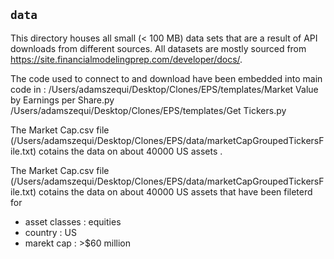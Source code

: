 ## `data`
This directory houses all small (< 100 MB) data sets that are a result of API downloads from different sources. All datasets are mostly sourced from https://site.financialmodelingprep.com/developer/docs/. 

The  code used to connect to and download  have been embedded into main code in :
/Users/adamszequi/Desktop/Clones/EPS/templates/Market Value by Earnings per Share.py
/Users/adamszequi/Desktop/Clones/EPS/templates/Get Tickers.py

The Market Cap.csv file (/Users/adamszequi/Desktop/Clones/EPS/data/marketCapGroupedTickersFile.txt) cotains the data on about 40000 US assets .


The Market Cap.csv file (/Users/adamszequi/Desktop/Clones/EPS/data/marketCapGroupedTickersFile.txt) cotains the data on about 40000 US assets that have been fileterd for 
* asset classes : equities 
* country : US 
* marekt cap : >$60 million

